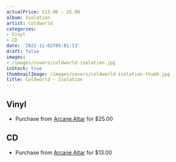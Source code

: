 ```yaml
---
actualPrice: $13.00 - 25.00
album: Isolation
artist: Coldworld
categories:
- Vinyl
- CD
date: '2022-11-02T05:01:13'
draft: false
images:
- /images/covers/coldworld-isolation.jpg
inStock: true
thumbnailImage: /images/covers/coldworld-isolation-thumb.jpg
title: Coldworld - Isolation
---
```


## Vinyl
* Purchase from [Arcane Altar](https://arcanealtar.bigcartel.com/product/coldworld-isolation-12-lp) for $25.00
## CD
* Purchase from [Arcane Altar](https://arcanealtar.bigcartel.com/product/coldworld-isolation-cd) for $13.00

